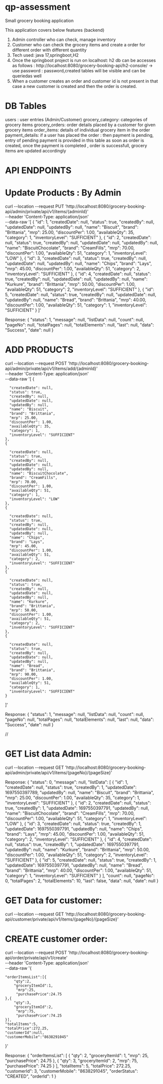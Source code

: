 # qp-assessment
Small grocery booking application

This application covers below features (backend)

1) Admin controller who can check, manage inventory
2) Customer who can check the grocery items and create a order for different order with different quantity
3) Tech used: java 17,springboot,H2
4) Once the springboot project is run on localhost: h2 db can be accesses as follows : http://localhost:8080/grocery-booking-api/h2-console/  -> use password : password,created tables will be visible and can be queriedas well
5) When a customer creates an order and customer id is not present in that case a new customer is created and then the order is created.

# DB Tables
users : user entries (Admin/Customer)
grocery_category: categories of grocery items
grocery_orders: order details placed by a customer for given grocery items
order_items: details of individual grocery item in the order 
payment_details: if a user has placed the order : then payment is pending, entry of pending payment is provided in this table as soon as order is created, once the payment is completed , order is successfull, grocery items are updated accordingly

# API ENDPOINTS

# Update Products : By Admin

curl --location --request PUT 'http://localhost:8080/grocery-booking-api/admin/private/api/v1/items/{adminId}' \
--header 'Content-Type: application/json' \
--data-raw '[
    {
      "id": 1,
      "createdDate": null,
      "status": true,
      "createdBy": null,
      "updatedDate": null,
      "updatedBy": null,
      "name": "Biscuit",
      "brand": "Brittania",
      "mrp": 25.00,
      "discountPer": 1.00,
      "availableQty": 35,
      "category": 1,
      "inventoryLevel": "SUFFICIENT"
    },
    {
      "id": 2,
      "createdDate": null,
      "status": true,
      "createdBy": null,
      "updatedDate": null,
      "updatedBy": null,
      "name": "BiscuitChocolate",
      "brand": "CreamFills",
      "mrp": 70.00,
      "discountPer": 1.00,
      "availableQty": 51,
      "category": 1,
      "inventoryLevel": "LOW"
    },
    {
      "id": 3,
      "createdDate": null,
      "status": true,
      "createdBy": null,
      "updatedDate": null,
      "updatedBy": null,
      "name": "Chips",
      "brand": "Lays",
      "mrp": 45.00,
      "discountPer": 1.00,
      "availableQty": 51,
      "category": 2,
      "inventoryLevel": "SUFFICIENT"
    },
    {
      "id": 4,
      "createdDate": null,
      "status": true,
      "createdBy": null,
      "updatedDate": null,
      "updatedBy": null,
      "name": "Kurkure",
      "brand": "Brittania",
      "mrp": 50.00,
      "discountPer": 1.00,
      "availableQty": 51,
      "category": 2,
      "inventoryLevel": "SUFFICIENT"
    },
    {
      "id": 5,
      "createdDate": null,
      "status": true,
      "createdBy": null,
      "updatedDate": null,
      "updatedBy": null,
      "name": "Bread",
      "brand": "Brittania",
      "mrp": 40.00,
      "discountPer": 1.00,
      "availableQty": 51,
      "category": 1,
      "inventoryLevel": "SUFFICIENT"
    }
  ]'
  
  
  
  
  
  Response: {
    "status": 1,
    "message": null,
    "listData": null,
    "count": null,
    "pageNo": null,
    "totalPages": null,
    "totalElements": null,
    "last": null,
    "data": "Success",
    "date": null
}




# ADD PRODUCTS 

curl --location --request POST 'http://localhost:8080/grocery-booking-api/admin/private/api/v1/items/add/{adminId}' \
--header 'Content-Type: application/json' \
--data-raw '[
    {
      
      "createdDate": null,
      "status": true,
      "createdBy": null,
      "updatedDate": null,
      "updatedBy": null,
      "name": "Biscuit",
      "brand": "Brittania",
      "mrp": 25.00,
      "discountPer": 1.00,
      "availableQty": 35,
      "category": 1,
      "inventoryLevel": "SUFFICIENT"
    },
    {
      
      "createdDate": null,
      "status": true,
      "createdBy": null,
      "updatedDate": null,
      "updatedBy": null,
      "name": "BiscuitChocolate",
      "brand": "CreamFills",
      "mrp": 70.00,
      "discountPer": 1.00,
      "availableQty": 51,
      "category": 1,
      "inventoryLevel": "LOW"
    },
    {
     
      "createdDate": null,
      "status": true,
      "createdBy": null,
      "updatedDate": null,
      "updatedBy": null,
      "name": "Chips",
      "brand": "Lays",
      "mrp": 45.00,
      "discountPer": 1.00,
      "availableQty": 51,
      "category": 2,
      "inventoryLevel": "SUFFICIENT"
    },
    {
    
      "createdDate": null,
      "status": true,
      "createdBy": null,
      "updatedDate": null,
      "updatedBy": null,
      "name": "Kurkure",
      "brand": "Brittania",
      "mrp": 50.00,
      "discountPer": 1.00,
      "availableQty": 51,
      "category": 2,
      "inventoryLevel": "SUFFICIENT"
    },
    {
      
      "createdDate": null,
      "status": true,
      "createdBy": null,
      "updatedDate": null,
      "updatedBy": null,
      "name": "Bread",
      "brand": "Brittania",
      "mrp": 90.00,
      "discountPer": 1.00,
      "availableQty": 51,
      "category": 1,
      "inventoryLevel": "SUFFICIENT"
    }
  ]'
  
  
  
  Response:
  {
    "status": 1,
    "message": null,
    "listData": null,
    "count": null,
    "pageNo": null,
    "totalPages": null,
    "totalElements": null,
    "last": null,
    "data": "Success",
    "date": null
}



// 


# GET List data Admin:

curl --location --request GET 'http://localhost:8080/grocery-booking-api/admin/private/api/v1/items/{pageNo}/{pageSize}'


Response: {
    "status": 0,
    "message": null,
    "listData": [
        {
            "id": 1,
            "createdDate": null,
            "status": true,
            "createdBy": 1,
            "updatedDate": 1697550397789,
            "updatedBy": null,
            "name": "Biscuit",
            "brand": "Brittania",
            "mrp": 25.00,
            "discountPer": 1.00,
            "availableQty": 35,
            "category": 1,
            "inventoryLevel": "SUFFICIENT"
        },
        {
            "id": 2,
            "createdDate": null,
            "status": true,
            "createdBy": 1,
            "updatedDate": 1697550397791,
            "updatedBy": null,
            "name": "BiscuitChocolate",
            "brand": "CreamFills",
            "mrp": 70.00,
            "discountPer": 1.00,
            "availableQty": 51,
            "category": 1,
            "inventoryLevel": "LOW"
        },
        {
            "id": 3,
            "createdDate": null,
            "status": true,
            "createdBy": 1,
            "updatedDate": 1697550397791,
            "updatedBy": null,
            "name": "Chips",
            "brand": "Lays",
            "mrp": 45.00,
            "discountPer": 1.00,
            "availableQty": 51,
            "category": 2,
            "inventoryLevel": "SUFFICIENT"
        },
        {
            "id": 4,
            "createdDate": null,
            "status": true,
            "createdBy": 1,
            "updatedDate": 1697550397791,
            "updatedBy": null,
            "name": "Kurkure",
            "brand": "Brittania",
            "mrp": 50.00,
            "discountPer": 1.00,
            "availableQty": 51,
            "category": 2,
            "inventoryLevel": "SUFFICIENT"
        },
        {
            "id": 5,
            "createdDate": null,
            "status": true,
            "createdBy": 1,
            "updatedDate": 1697550397791,
            "updatedBy": null,
            "name": "Bread",
            "brand": "Brittania",
            "mrp": 40.00,
            "discountPer": 1.00,
            "availableQty": 51,
            "category": 1,
            "inventoryLevel": "SUFFICIENT"
        }
    ],
    "count": null,
    "pageNo": 0,
    "totalPages": 2,
    "totalElements": 10,
    "last": false,
    "data": null,
    "date": null
}





# GET Data for customer:
curl --location --request GET 'http://localhost:8080/grocery-booking-api/customer/private/api/v1/items/{pageNo}/{pageSize}'


# CREATE customer order:

curl --location --request POST 'http://localhost:8080/grocery-booking-api/order/private/api/v1/create' \
--header 'Content-Type: application/json' \
--data-raw '{

    "orderItemsList":[{
        "qty":2,
        "groceryItemId":1,
         "mrp":25,
         "purchasePrice":24.75
    },{
        "qty":3,
        "groceryItemId":2,
         "mrp":75,
         "purchasePrice":74.25
    }],
    "totalItems":5,
    "totalPrice":272.25,
    "customerId":null,
    "customerMobile":"8638291045"
}'


Response:
{
    "orderItemsList": [
        {
            "qty": 2,
            "groceryItemId": 1,
            "mrp": 25,
            "purchasePrice": 24.75
        },
        {
            "qty": 3,
            "groceryItemId": 2,
            "mrp": 75,
            "purchasePrice": 74.25
        }
    ],
    "totalItems": 5,
    "totalPrice": 272.25,
    "customerId": 3,
    "customerMobile": "8638291045",
    "orderStatus": "CREATED",
    "orderId": 1
}
